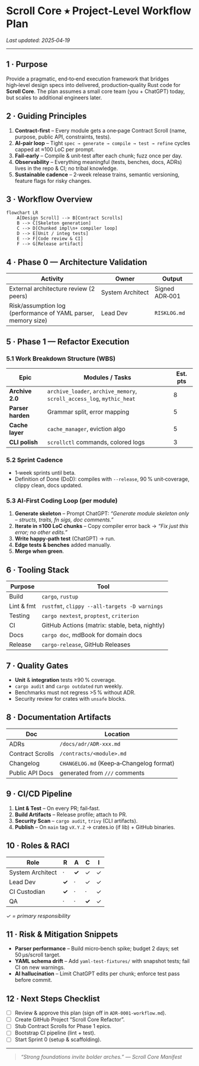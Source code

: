 # Scroll Core ⭑ Project‑Level Workflow Plan

_Last updated: 2025‑04‑19_

---

## 1 · Purpose
Provide a pragmatic, end‑to‑end execution framework that bridges high‑level design specs into delivered, production‑quality Rust code for **Scroll Core**. The plan assumes a small core team (you + ChatGPT) today, but scales to additional engineers later.

## 2 · Guiding Principles
1. **Contract‑first** – Every module gets a one‑page Contract Scroll (name, purpose, public API, constraints, tests).
2. **AI‑pair loop** – Tight `spec → generate → compile → test → refine` cycles capped at ≈100 LoC per prompt.
3. **Fail‑early** – Compile & unit‑test after each chunk; fuzz once per day.
4. **Observability** – Everything meaningful (tests, benches, docs, ADRs) lives in the repo & CI; no tribal knowledge.
5. **Sustainable cadence** – 2‑week release trains, semantic versioning, feature flags for risky changes.

## 3 · Workflow Overview
```mermaid
flowchart LR
    A[Design Scroll] --> B[Contract Scrolls]
    B --> C[Skeleton generation]
    C --> D[Chunked impl\n+ compiler loop]
    D --> E[Unit / integ tests]
    E --> F[Code review & CI]
    F --> G[Release artifact]
```

## 4 · Phase 0 — Architecture Validation
| Activity | Owner | Output |
|----------|-------|--------|
| External architecture review (2 peers) | System Architect | Signed ADR‑001 |
| Risk/assumption log (performance of YAML parser, memory size) | Lead Dev | `RISKLOG.md` |

## 5 · Phase 1 — Refactor Execution
### 5.1 Work Breakdown Structure (WBS)
| Epic | Modules / Tasks | Est. pts |
|------|-----------------|----------|
| **Archive 2.0** | `archive_loader`, `archive_memory`, `scroll_access_log`, `mythic_heat` | 8 |
| **Parser harden** | Grammar split, error mapping | 5 |
| **Cache layer** | `cache_manager`, eviction algo | 5 |
| **CLI polish** | `scrollctl` commands, colored logs | 3 |

### 5.2 Sprint Cadence
* 1‑week sprints until beta.
* Definition of Done (DoD): compiles with `--release`, 90 % unit‑coverage, clippy clean, docs updated.

### 5.3 AI‑First Coding Loop (per module)
1. **Generate skeleton** – Prompt ChatGPT: _“Generate module skeleton only – structs, traits, fn sigs, doc comments.”_
2. **Iterate in ≤100 LoC chunks** – Copy compiler error back → _“Fix just this error; no other edits.”_
3. **Write happy‑path test** (ChatGPT) → run.
4. **Edge tests & benches** added manually.
5. **Merge when green**.

## 6 · Tooling Stack
| Purpose | Tool |
|---------|------|
| Build | `cargo`, `rustup` |
| Lint & fmt | `rustfmt`, `clippy --all-targets -D warnings` |
| Testing | `cargo nextest`, `proptest`, `criterion` |
| CI | GitHub Actions (matrix: stable, beta, nightly) |
| Docs | `cargo doc`, mdBook for domain docs |
| Release | `cargo-release`, GitHub Releases |

## 7 · Quality Gates
* **Unit** & **integration** tests ≥90 % coverage.
* `cargo audit` and `cargo outdated` run weekly.
* Benchmarks must not regress >5 % without ADR.
* Security review for crates with `unsafe` blocks.

## 8 · Documentation Artifacts
| Doc | Location |
|-----|----------|
| ADRs | `/docs/adr/ADR‑xxx.md` |
| Contract Scrolls | `/contracts/<module>.md` |
| Changelog | `CHANGELOG.md` (Keep‑a‑Changelog format) |
| Public API Docs | generated from `///` comments |

## 9 · CI/CD Pipeline
1. **Lint & Test** – On every PR; fail‑fast.
2. **Build Artifacts** – Release profile; attach to PR.
3. **Security Scan** – `cargo audit`, `trivy` (CLI artifacts).
4. **Publish** – On `main` tag `vX.Y.Z` → crates.io (if lib) + GitHub binaries.

## 10 · Roles & RACI
| Role | R | A | C | I |
|------|---|---|---|---|
| System Architect | ·  | **✓** | ✓ | ✓ |
| Lead Dev | **✓** | · | ✓ | ✓ |
| CI Custodian | **✓** | · | · | ✓ |
| QA | · | · | **✓** | ✓ |

_✓ = primary responsibility_

## 11 · Risk & Mitigation Snippets
* **Parser performance** – Build micro‑bench spike; budget 2 days; set 50 µs/scroll target.
* **YAML schema drift** – Add `yaml-test-fixtures/` with snapshot tests; fail CI on new warnings.
* **AI hallucination** – Limit ChatGPT edits per chunk; enforce test pass before commit.

## 12 · Next Steps Checklist
- [ ] Review & approve this plan (sign off in `ADR‑0001-workflow.md`).
- [ ] Create GitHub Project “Scroll Core Refactor”.
- [ ] Stub Contract Scrolls for Phase 1 epics.
- [ ] Bootstrap CI pipeline (lint + test).
- [ ] Start Sprint 0 (setup & scaffolding).

---

> _“Strong foundations invite bolder arches.” — Scroll Core Manifest_

